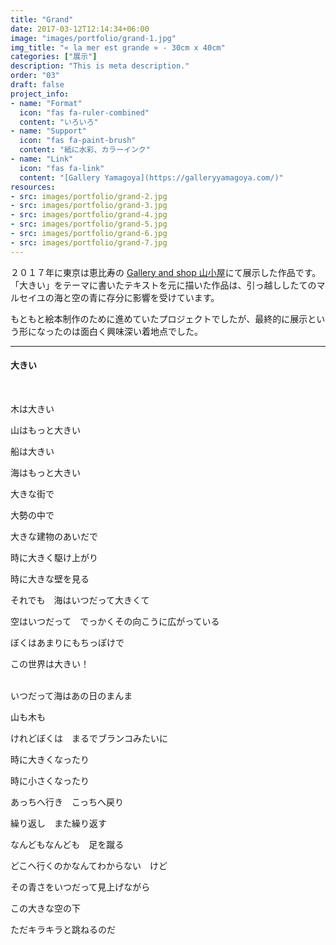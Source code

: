 ```yaml
---
title: "Grand"
date: 2017-03-12T12:14:34+06:00
image: "images/portfolio/grand-1.jpg"
img_title: "« la mer est grande » - 30cm x 40cm"
categories: ["展示"]
description: "This is meta description."
order: "03"
draft: false
project_info:
- name: "Format"
  icon: "fas fa-ruler-combined"
  content: "いろいろ"
- name: "Support"
  icon: "fas fa-paint-brush"
  content: "紙に水彩、カラーインク"
- name: "Link"
  icon: "fas fa-link"
  content: "[Gallery Yamagoya](https://galleryyamagoya.com/)"
resources:
- src: images/portfolio/grand-2.jpg
- src: images/portfolio/grand-3.jpg
- src: images/portfolio/grand-4.jpg
- src: images/portfolio/grand-5.jpg
- src: images/portfolio/grand-6.jpg
- src: images/portfolio/grand-7.jpg
---
```


２０１７年に東京は恵比寿の [Gallery and shop 山小屋](https://galleryyamagoya.com)にて展示した作品です。
「大きい」をテーマに書いたテキストを元に描いた作品は、引っ越ししたてのマルセイユの海と空の青に存分に影響を受けています。

もともと絵本制作のために進めていたプロジェクトでしたが、最終的に展示という形になったのは面白く興味深い着地点でした。

---

#### 大きい
<br/>

木は大きい

山はもっと大きい

船は大きい

海はもっと大きい

大きな街で

大勢の中で

大きな建物のあいだで

時に大きく駆け上がり

時に大きな壁を見る

それでも　海はいつだって大きくて

空はいつだって　でっかくその向こうに広がっている

ぼくはあまりにもちっぽけで

この世界は大きい！
<br/>
<br/>


いつだって海はあの日のまんま

山も木も

けれどぼくは　まるでブランコみたいに

時に大きくなったり

時に小さくなったり

あっちへ行き　こっちへ戻り

繰り返し　また繰り返す

なんどもなんども　足を蹴る

どこへ行くのかなんてわからない　けど

その青さをいつだって見上げながら

この大きな空の下

ただキラキラと跳ねるのだ
